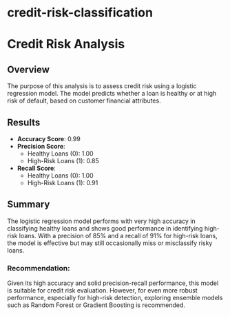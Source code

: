 # credit-risk-classification
# Credit Risk Analysis

## Overview
The purpose of this analysis is to assess credit risk using a logistic regression model. The model predicts whether a loan is healthy or at high risk of default, based on customer financial attributes.

## Results
- **Accuracy Score**: 0.99
- **Precision Score**:
  - Healthy Loans (0): 1.00
  - High-Risk Loans (1): 0.85
- **Recall Score**:
  - Healthy Loans (0): 1.00
  - High-Risk Loans (1): 0.91

## Summary
The logistic regression model performs with very high accuracy in classifying healthy loans and shows good performance in identifying high-risk loans. With a precision of 85% and a recall of 91% for high-risk loans, the model is effective but may still occasionally miss or misclassify risky loans.

### Recommendation:
Given its high accuracy and solid precision-recall performance, this model is suitable for credit risk evaluation. However, for even more robust performance, especially for high-risk detection, exploring ensemble models such as Random Forest or Gradient Boosting is recommended.
